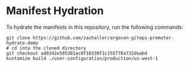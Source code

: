 # Manifest Hydration

To hydrate the manifests in this repository, run the following commands:

```shell
git clone https://github.com/zachaller/argocon-gitops-promoter-hydrate-demo
# cd into the cloned directory
git checkout ad8342e595381ac8f10330f1c155778a732deabd
kustomize build ./user-configuration/production/us-west-1
```

